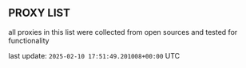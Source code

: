 ## PROXY LIST

all proxies in this list were collected from open sources and tested for functionality

last update: `2025-02-10 17:51:49.201008+00:00` UTC